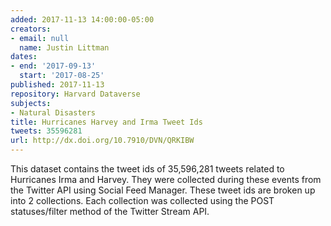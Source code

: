 ```yaml
---
added: 2017-11-13 14:00:00-05:00
creators:
- email: null
  name: Justin Littman
dates:
- end: '2017-09-13'
  start: '2017-08-25'
published: 2017-11-13
repository: Harvard Dataverse
subjects:
- Natural Disasters
title: Hurricanes Harvey and Irma Tweet Ids
tweets: 35596281
url: http://dx.doi.org/10.7910/DVN/QRKIBW
---
```


This dataset contains the tweet ids of 35,596,281 tweets related to Hurricanes Irma and Harvey. They were collected during these events from the Twitter API using Social Feed Manager. These tweet ids are broken up into 2 collections. Each collection was collected using the POST statuses/filter method of the Twitter Stream API.
